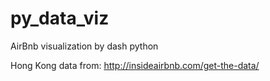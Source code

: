 # py_data_viz

AirBnb visualization by dash python 

Hong Kong data from: http://insideairbnb.com/get-the-data/
